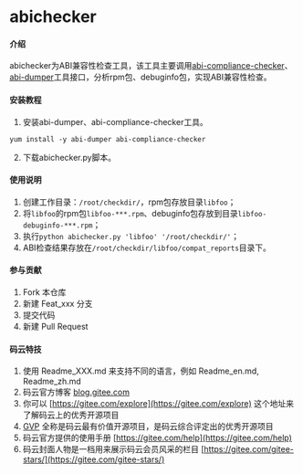 # abichecker

#### 介绍
abichecker为ABI兼容性检查工具，该工具主要调用[abi-compliance-checker](https://github.com/lvc/abi-dumper)、[abi-dumper](https://github.com/lvc/abi-dumper)工具接口，分析rpm包、debuginfo包，实现ABI兼容性检查。

#### 安装教程

1.  安装abi-dumper、abi-compliance-checker工具。
```shell
yum install -y abi-dumper abi-compliance-checker
```
2.  下载abichecker.py脚本。

#### 使用说明

1.  创建工作目录：`/root/checkdir/`，rpm包存放目录`libfoo`；
2.  将`libfoo`的rpm包`libfoo-***.rpm`、debuginfo包存放到目录`libfoo-debuginfo-***.rpm`；
3.  执行`python abichecker.py 'libfoo' '/root/checkdir/'`；
4.  ABI检查结果存放在`/root/checkdir/libfoo/compat_reports`目录下。

#### 参与贡献

1.  Fork 本仓库
2.  新建 Feat_xxx 分支
3.  提交代码
4.  新建 Pull Request


#### 码云特技

1.  使用 Readme\_XXX.md 来支持不同的语言，例如 Readme\_en.md, Readme\_zh.md
2.  码云官方博客 [blog.gitee.com](https://blog.gitee.com)
3.  你可以 [https://gitee.com/explore](https://gitee.com/explore) 这个地址来了解码云上的优秀开源项目
4.  [GVP](https://gitee.com/gvp) 全称是码云最有价值开源项目，是码云综合评定出的优秀开源项目
5.  码云官方提供的使用手册 [https://gitee.com/help](https://gitee.com/help)
6.  码云封面人物是一档用来展示码云会员风采的栏目 [https://gitee.com/gitee-stars/](https://gitee.com/gitee-stars/)
